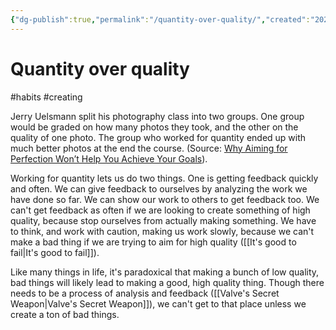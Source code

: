 ```yaml
---
{"dg-publish":true,"permalink":"/quantity-over-quality/","created":"2024-01-05T10:35:46.935+09:00","updated":"2024-01-05T22:55:12.797+09:00"}
---
```


# Quantity over quality

#habits #creating

Jerry Uelsmann split his photography class into two groups. One group would be graded on how many photos they took, and the other on the quality of one photo. The group who worked for quantity ended up with much better photos at the end the course. (Source: [Why Aiming for Perfection Won’t Help You Achieve Your Goals](https://jamesclear.com/repetitions)).

Working for quantity lets us do two things. One is getting feedback quickly and often. We can give feedback to ourselves by analyzing the work we have done so far. We can show our work to others to get feedback too. We can't get feedback as often if we are looking to create something of high quality, because stop ourselves from actually making something. We have to think, and work with caution, making us work slowly, because we can't make a bad thing if we are trying to aim for high quality ([[It's good to fail\|It's good to fail]]). 

Like many things in life, it's paradoxical that making a bunch of low quality, bad things will likely lead to making a good, high quality thing. Though there needs to be a process of analysis and feedback ([[Valve's Secret Weapon\|Valve's Secret Weapon]]), we can't get to that place unless we create a ton of bad things.
